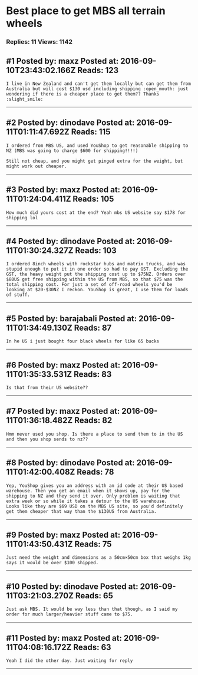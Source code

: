 # Best place to get MBS all terrain wheels

### Replies: 11 Views: 1142

## \#1 Posted by: maxz Posted at: 2016-09-10T23:43:02.166Z Reads: 123

```
I live in New Zealand and can't get them locally but can get them from Australia but will cost $130 usd including shipping :open_mouth: just wondering if there is a cheaper place to get them?? Thanks :slight_smile:
```

---
## \#2 Posted by: dinodave Posted at: 2016-09-11T01:11:47.692Z Reads: 115

```
I ordered from MBS US, and used YouShop to get reasonable shipping to NZ (MBS was going to charge $600 for shipping!!!!)

Still not cheap, and you might get pinged extra for the weight, but might work out cheaper.
```

---
## \#3 Posted by: maxz Posted at: 2016-09-11T01:24:04.411Z Reads: 105

```
How much did yours cost at the end? Yeah mbs US website say $178 for shipping lol
```

---
## \#4 Posted by: dinodave Posted at: 2016-09-11T01:30:24.327Z Reads: 103

```
I ordered 8inch wheels with rockstar hubs and matrix trucks, and was stupid enough to put it in one order so had to pay GST. Excluding the GST, the heavy weight put the shipping cost up to $75NZ. Orders over $80US get free shipping within the US from MBS, so that $75 was the total shipping cost. For just a set of off-road wheels you'd be looking at $20-$30NZ I reckon. YouShop is great, I use them for loads of stuff.
```

---
## \#5 Posted by: barajabali Posted at: 2016-09-11T01:34:49.130Z Reads: 87

```
In he US i just bought four black wheels for like 65 bucks
```

---
## \#6 Posted by: maxz Posted at: 2016-09-11T01:35:33.531Z Reads: 83

```
Is that from their US website??
```

---
## \#7 Posted by: maxz Posted at: 2016-09-11T01:36:18.482Z Reads: 82

```
Hmm never used you shop. Is there a place to send them to in the US and then you shop sends to nz??
```

---
## \#8 Posted by: dinodave Posted at: 2016-09-11T01:42:00.408Z Reads: 78

```
Yep, YouShop gives you an address with an id code at their US based warehouse. Then you get an email when it shows up, pay for the shipping to NZ and they send it over. Only problem is waiting that extra week or so while it takes a detour to the US warehouse.
Looks like they are $69 USD on the MBS US site, so you'd definitely get them cheaper that way than the $130US from Australia.
```

---
## \#9 Posted by: maxz Posted at: 2016-09-11T01:43:50.431Z Reads: 75

```
Just need the weight and dimensions as a 50cm×50cm box that weighs 1kg says it would be over $100 shipped.
```

---
## \#10 Posted by: dinodave Posted at: 2016-09-11T03:21:03.270Z Reads: 65

```
Just ask MBS. It would be way less than that though, as I said my order for much larger/heavier stuff came to $75.
```

---
## \#11 Posted by: maxz Posted at: 2016-09-11T04:08:16.172Z Reads: 63

```
Yeah I did the other day. Just waiting for reply
```

---
